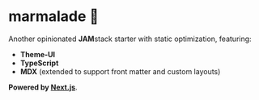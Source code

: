 # marmalade 🍊

Another opinionated **JAM**stack starter with static optimization, featuring:

- **Theme-UI**
- **TypeScript**
- **MDX** (extended to support front matter and custom layouts)

**Powered by [Next.js](https://nextjs.org)**.
